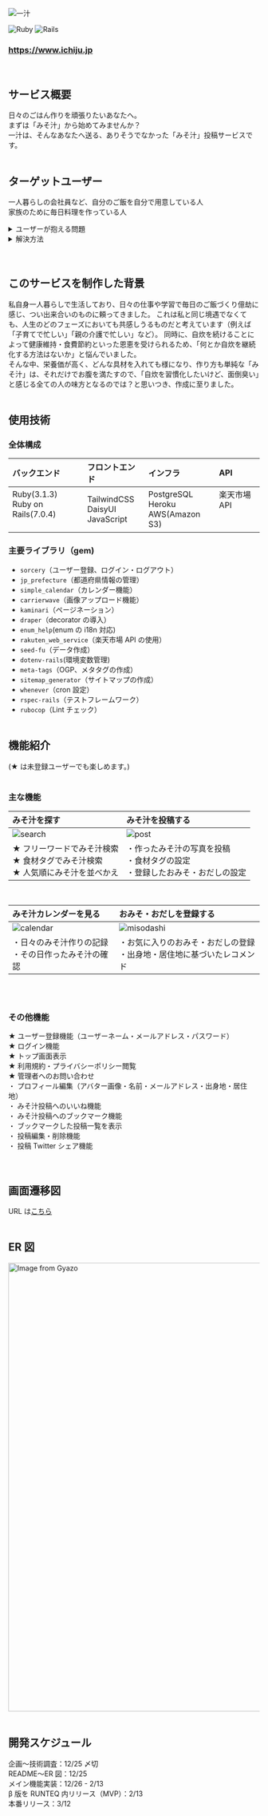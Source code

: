![一汁](app/assets/images/og_image.png)

![Ruby](https://img.shields.io/badge/Ruby-v3.1.3-red)
![Rails](https://img.shields.io/badge/Rails-v7.0.4-critical)

### https://www.ichiju.jp

<br />

## サービス概要

日々のごはん作りを頑張りたいあなたへ。<br>
まずは「みそ汁」から始めてみませんか？<br>
一汁は、そんなあなたへ送る、ありそうでなかった「みそ汁」投稿サービスです。
<br>
<br />

## ターゲットユーザー

一人暮らしの会社員など、自分のご飯を自分で用意している人<br>
家族のために毎日料理を作っている人

<details>
<summary>ユーザーが抱える問題</summary>

- 健康や節約のために、自炊をしようと思っているが、日々忙殺されて習慣化できない
- 家庭料理のレシピがマンネリ化してしまう。

</details>

<details>
<summary>解決方法</summary>
「一汁」では、上記の問題に対して、みそ汁を用いた解決方法を提案します。

- みそ汁は非常にシンプルな作り方にも関わらず、たくさんの具材を入れることで栄養価の高いおかずとしても成り立つので、自炊習慣をつけるのに最適な一品です。「一汁」に作ったみそ汁を投稿し、「みそ汁カレンダー」を日々埋めていくことで、自炊継続を可視化することができます。また作ったみそ汁をユーザーに見てもらうことで、自炊のモチベーションアップに繋がります。
- 「一汁」に投稿されたみそ汁を閲覧し、作りたいレシピをブックマークすることができるので、明日作るみそ汁レシピに困ることはありません。また、みそ汁に欠かせない「おみそ」や「おだし」を探すこともでき、いつもとは違うみそ汁づくりにチャレンジすることもできます。
</details>
<br>
<br />

## このサービスを制作した背景

私自身一人暮らしで生活しており、日々の仕事や学習で毎日のご飯づくり億劫に感じ、つい出来合いのものに頼ってきました。
これは私と同じ境遇でなくても、人生のどのフェーズにおいても共感しうるものだと考えています（例えば「子育てで忙しい」「親の介護で忙しい」など）。
同時に、自炊を続けることによって健康維持・食費節約といった恩恵を受けられるため、「何とか自炊を継続化する方法はないか」と悩んでいました。<br>
そんな中、栄養価が高く、どんな具材を入れても様になり、作り方も単純な「みそ汁」は、それだけでお腹を満たすので、「自炊を習慣化したいけど、面倒臭い」と感じる全ての人の味方となるのでは？と思いつき、作成に至りました。
<br>
<br />

## 使用技術

### 全体構成

| バックエンド                                | フロントエンド                       | インフラ                               | API                      |
| :------------------------------------------ | :----------------------------------- | :------------------------------------- | :----------------------- |
| Ruby(3.1.3)<br>Ruby on Rails(7.0.4)<br><br> | TailwindCSS<br>DaisyUI<br>JavaScript | PostgreSQL<br>Heroku<br>AWS(Amazon S3) | 楽天市場 API<br><br><br> |

### 主要ライブラリ（gem)

- `sorcery`（ユーザー登録、ログイン・ログアウト）
- `jp_prefecture`（都道府県情報の管理）
- `simple_calendar`（カレンダー機能）
- `carrierwave`（画像アップロード機能）
- `kaminari`（ページネーション）
- `draper`（decorator の導入）
- `enum_help`(enum の i18n 対応)
- `rakuten_web_service`（楽天市場 API の使用）
- `seed-fu`（データ作成）
- `dotenv-rails`(環境変数管理)
- `meta-tags`（OGP、メタタグの作成）
- `sitemap_generator`（サイトマップの作成）
- `whenever`（cron 設定）
- `rspec-rails`（テストフレームワーク）
- `rubocop`（Lint チェック）
  <br>
  <br />

## 機能紹介

(★ は未登録ユーザーでも楽しめます。)
<br>
<br />

### 主な機能

| みそ汁を探す                                                                       | みそ汁を投稿する                                                                 |
| :--------------------------------------------------------------------------------- | :------------------------------------------------------------------------------- |
| ![search](app/assets/images/search.gif)                                            | ![post](app/assets/images/post.gif)                                              |
| ★ フリーワードでみそ汁検索<br>★ 食材タグでみそ汁検索<br>★ 人気順にみそ汁を並べかえ | ・作ったみそ汁の写真を投稿<br>・食材タグの設定<br>・登録したおみそ・おだしの設定 |

<br>

| みそ汁カレンダーを見る                                 | おみそ・おだしを登録する                                                       |
| :----------------------------------------------------- | :----------------------------------------------------------------------------- |
| ![calendar](app/assets/images/calendar.gif)            | ![misodashi](app/assets/images/misodashi.gif)                                  |
| ・日々のみそ汁作りの記録<br>・その日作ったみそ汁の確認 | ・お気に入りのおみそ・おだしの登録<br>・出身地・居住地に基づいたレコメンド<br> |

<br>
<br />

### その他機能

★ ユーザー登録機能（ユーザーネーム・メールアドレス・パスワード）<br>
★ ログイン機能<br>
★ トップ画面表示<br>
★ 利用規約・プライバシーポリシー閲覧<br>
★ 管理者へのお問い合わせ<br>
・ プロフィール編集（アバター画像・名前・メールアドレス・出身地・居住地）<br>
・ みそ汁投稿へのいいね機能<br>
・ みそ汁投稿へのブックマーク機能<br>
・ ブックマークした投稿一覧を表示<br>
・ 投稿編集・削除機能<br>
・ 投稿 Twitter シェア機能<br>
<br>
<br />

## 画面遷移図

URL は[こちら](https://www.figma.com/file/byXYHVgoi48ftTHrX3LmpG/%E4%B8%80%E6%B1%81%EF%BC%8F%E7%94%BB%E9%9D%A2%E9%81%B7%E7%A7%BB%E5%9B%B3?node-id=0%3A1&t=DnZDzoEadONtC7uT-1)
<br>
<br />

## ER 図

<a href="https://gyazo.com/4a859a76f5e06aac6b51245e2fcd999b"><img src="https://i.gyazo.com/4a859a76f5e06aac6b51245e2fcd999b.png" alt="Image from Gyazo" width="899"/></a>
<br>
<br />

## 開発スケジュール

企画〜技術調査：12/25 〆切<br>
README〜ER 図：12/25<br>
メイン機能実装：12/26 - 2/13<br>
β 版を RUNTEQ 内リリース（MVP）：2/13<br>
本番リリース：3/12
